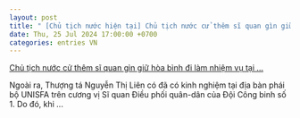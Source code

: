 ```yaml
---
layout: post
title: " [Chủ tịch nước hiện tại] Chủ tịch nước cử thêm sĩ quan gìn giữ hòa bình đi làm nhiệm vụ tại ..."
date: Thu, 25 Jul 2024 17:00:00 +0700
categories: entries VN
---
```

[Chủ tịch nước cử thêm sĩ quan gìn giữ hòa bình đi làm nhiệm vụ tại ...](https://baotintuc.vn/thoi-su/chu-tich-nuoc-cu-them-si-quan-gin-giu-hoa-binh-di-lam-nhiem-vu-tai-abyei-20240726120510858.htm)

Ngoài ra, Thượng tá Nguyễn Thị Liên có đã có kinh nghiệm tại địa bàn phái bộ UNISFA trên cương vị Sĩ quan Điều phối quân-dân của Đội Công binh số 1. Do đó, khi ...

